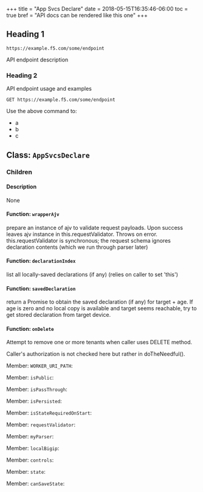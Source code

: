 +++
title = "App Svcs Declare"
date = 2018-05-15T16:35:46-06:00
toc = true
bref = "API docs can be rendered like this one"
+++

## Heading 1

```
https://example.f5.com/some/endpoint
```
  
API endpoint description

### Heading 2


API endpoint usage and examples

```
GET https://example.f5.com/some/endpoint
```

Use the above command to:

- a
- b
- c


## Class: `AppSvcsDeclare`


### Children

#### Description


None

#### Function: `wrapperAjv`

prepare an instance of ajv to validate request payloads. Upon success
leaves ajv instance in this.requestValidator. Throws on error.
this.requestValidator is synchronous; the request schema ignores
declaration contents (which we run through  parser later)

#### Function: `declarationIndex`

list all locally-saved declarations (if any) (relies on caller to set
'this')

#### Function: `savedDeclaration`

return a Promise to obtain the saved declaration (if any) for target +
age. If age is zero and no local copy is available and target seems
reachable, try to get stored declaration from target device.

#### Function: `onDelete`

Attempt to remove one or more tenants when caller uses
DELETE method.

Caller's authorization is not checked here but rather in doTheNeedful().

Member: `WORKER_URI_PATH`:

Member: `isPublic`:

Member: `isPassThrough`:

Member: `isPersisted`:

Member: `isStateRequiredOnStart`:

Member: `requestValidator`:

Member: `myParser`:

Member: `localBigip`:

Member: `controls`:

Member: `state`:

Member: `canSaveState`:
